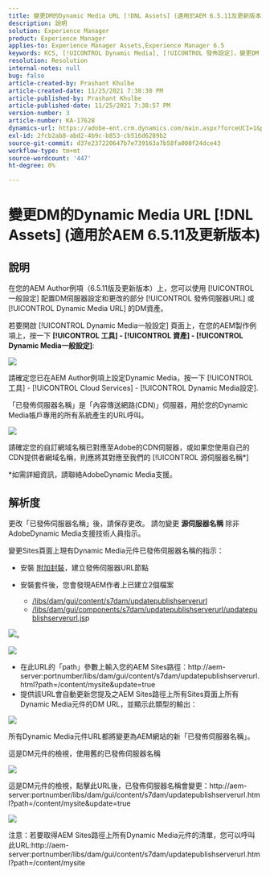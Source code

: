 ```yaml
---
title: 變更DM的Dynamic Media URL [!DNL Assets] (適用於AEM 6.5.11及更新版本)
description: 說明
solution: Experience Manager
product: Experience Manager
applies-to: Experience Manager Assets,Experience Manager 6.5
keywords: KCS, [!UICONTROL Dynamic Media], [!UICONTROL 發佈設定]，變更DM URL
resolution: Resolution
internal-notes: null
bug: false
article-created-by: Prashant Khulbe
article-created-date: 11/25/2021 7:38:30 PM
article-published-by: Prashant Khulbe
article-published-date: 11/25/2021 7:38:57 PM
version-number: 3
article-number: KA-17628
dynamics-url: https://adobe-ent.crm.dynamics.com/main.aspx?forceUCI=1&pagetype=entityrecord&etn=knowledgearticle&id=98388241-274e-ec11-8c62-00224804e5cb
exl-id: 2fcb2ab8-abd2-4b9c-b853-cb516d6289b2
source-git-commit: d37e237220647b7e739163a7b58fa000f24dce43
workflow-type: tm+mt
source-wordcount: '447'
ht-degree: 0%

---
```


# 變更DM的Dynamic Media URL [!DNL Assets] (適用於AEM 6.5.11及更新版本)

## 說明

在您的AEM Author例項（6.5.11版及更新版本）上，您可以使用 [!UICONTROL 一般設定] 配置DM伺服器設定和更改的部分 [!UICONTROL 發佈伺服器URL] 或 [!UICONTROL Dynamic Media URL] 的DM資產。

若要開啟 [!UICONTROL Dynamic Media一般設定] 頁面上，在您的AEM製作例項上，按一下 <b>[!UICONTROL 工具] - [!UICONTROL 資產] - [!UICONTROL Dynamic Media一般設定]</b>:

![](assets/___99388241-274e-ec11-8c62-00224804e5cb___.png)

請確定您已在AEM Author例項上設定Dynamic Media，按一下 [!UICONTROL 工具] - [!UICONTROL Cloud Services] - [!UICONTROL Dynamic Media設定].

「已發佈伺服器名稱」是「內容傳送網路(CDN)」伺服器，用於您的Dynamic Media帳戶專用的所有系統產生的URL呼叫。

![](assets/___9c388241-274e-ec11-8c62-00224804e5cb___.png)

請確定您的自訂網域名稱已對應至Adobe的CDN伺服器，或如果您使用自己的CDN提供者網域名稱，則應將其對應至我們的 [!UICONTROL 源伺服器名稱\*]

\*如需詳細資訊，請聯絡AdobeDynamic Media支援。

## 解析度


更改「已發佈伺服器名稱」後，請保存更改。 請勿變更 <b>源伺服器名稱</b> 除非AdobeDynamic Media支援技術人員指示。

變更Sites頁面上現有Dynamic Media元件已發佈伺服器名稱的指示：

- 安裝 [附加封裝](assets/ka-17628_update-publishserverurl-sites-1.0.zip)，建立發佈伺服器URL節點
- 安裝套件後，您會發現AEM作者上已建立2個檔案

   - [/libs/dam/gui/content/s7dam/updatepublishserverurl](http://vgaur-wx-1:4502/crx/de/index.jsp#/crx.default/jcr%3aroot/libs/dam/gui/content/s7dam/updatepublishserverurl "檢視路徑(CRXDE Lite)")
   - [/libs/dam/gui/components/s7dam/updatepublishserverurl/updatepublishserverurl.js](http://vgaur-wx-1:4502/crx/de/index.jsp#/crx.default/jcr%3aroot/libs/dam/gui/components/s7dam/updatepublishserverurl/updatepublishserverurl.jsp "檢視路徑(CRXDE Lite)")p


![](assets/d326656d-3f49-ec11-8c62-000d3a5cbc3f.png)。

![](assets/20fc6673-3f49-ec11-8c62-000d3a5cbc3f.png)

- 在此URL的「path」參數上輸入您的AEM Sites路徑：http://aem-server:portnumber/libs/dam/gui/content/s7dam/updatepublishserverurl.html?path=/content/mysite&amp;update=true
- 提供該URL會自動更新您提及之AEM Sites路徑上所有Sites頁面上所有Dynamic Media元件的DM URL，並顯示此類型的輸出：

![](assets/12ef597f-3f49-ec11-8c62-000d3a5cbc3f.png)

所有Dynamic Media元件URL都將變更為AEM網站的新「已發佈伺服器名稱」。

這是DM元件的檢視，使用舊的已發佈伺服器名稱

![](assets/59f64ca5-4049-ec11-8c62-000d3a5cbc3f.png)

這是DM元件的檢視，點擊此URL後，已發佈伺服器名稱會變更：http://aem-server:portnumber/libs/dam/gui/content/s7dam/updatepublishserverurl.html?path=/content/mysite&amp;update=true

![](assets/7a7449b1-4049-ec11-8c62-000d3a5cbc3f.png)

注意：若要取得AEM Sites路徑上所有Dynamic Media元件的清單，您可以呼叫此URL:http://aem-server:portnumber/libs/dam/gui/content/s7dam/updatepublishserverurl.html?path=/content/mysite
